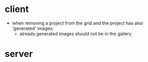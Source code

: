 # client 
- when removing a project from the grid and the project has also 'generated' images: 
  - already generated images should not be in the gallery

# server